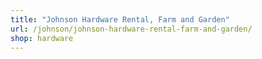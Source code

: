 ```yaml
---
title: "Johnson Hardware Rental, Farm and Garden"
url: /johnson/johnson-hardware-rental-farm-and-garden/
shop: hardware
---
```

